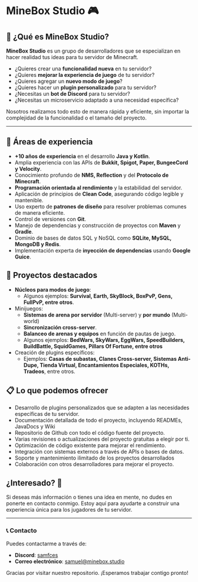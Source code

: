 # MineBox Studio 🎮

## 📖 ¿Qué es MineBox Studio?
**MineBox Studio** es un grupo de desarrolladores que se especializan en hacer realidad tus ideas para tu servidor de Minecraft.
 - ¿Quieres crear una **funcionalidad nueva** en tu servidor?
 - ¿Quieres **mejorar la experiencia de juego** de tu servidor? 
 - ¿Quieres agregar un **nuevo modo de juego**?
 - ¿Quieres hacer un **plugin personalizado** para tu servidor?
 - ¿Necesitas un **bot de Discord** para tu servidor?
 - ¿Necesitas un microservicio adaptado a una necesidad específica?

Nosotros realizamos todo esto de manera rápida y eficiente, sin importar la complejidad de la funcionalidad o el tamaño del proyecto.

---
## 👷 Áreas de experiencia
- **+10 años de experiencia** en el desarrollo **Java y Kotlin**.
- Amplia experiencia con las APIs de **Bukkit, Spigot, Paper, BungeeCord y Velocity**.
- Conocimiento profundo de **NMS, Reflection** y del **Protocolo de Minecraft**.
- **Programación orientada al rendimiento** y la estabilidad del servidor.
- Aplicación de principios de **Clean Code**, asegurando código legible y mantenible.
- Uso experto de **patrones de diseño** para resolver problemas comunes de manera eficiente.
- Control de versiones con **Git**.
- Manejo de dependencias y construcción de proyectos con **Maven** y **Gradle**.
- Dominio de bases de datos SQL y NoSQL como **SQLite, MySQL, MongoDB y Redis**.
- Implementación experta de **inyección de dependencias** usando **Google Guice**.

## 🌟 Proyectos destacados
- **Núcleos para modos de juego**:
  + Algunos ejemplos: **Survival, Earth, SkyBlock, BoxPvP, Gens, FullPvP, entre otros**.
- Minijuegos:
  + **Sistemas de arena por servidor** (Multi-server) y **por mundo** (Multi-world)
  + **Sincronización cross-server**.
  + **Balanceo de arenas y equipos** en función de pautas de juego.
  + Algunos ejemplos: **BedWars, SkyWars, EggWars, SpeedBuilders, BuildBattle, SquidGames, Pillars Of Fortune, entre otros**
- Creación de plugins específicos: 
  + Ejemplos: **Casas de subastas, Clanes Cross-server, Sistemas Anti-Dupe, Tienda Virtual, Encantamientos Especiales, KOTHs, Tradeos**, entre otros.

## 📋 Lo que podemos ofrecer
- Desarrollo de plugins personalizados que se adapten a las necesidades específicas de tu servidor.
- Documentación detallada de todo el proyecto, incluyendo READMEs, JavaDocs y Wiki
- Repositorio de Github con todo el código fuente del proyecto.
- Varias revisiones o actualizaciones del proyecto gratuitas a elegir por ti.
- Optimización de código existente para mejorar el rendimiento.
- Integración con sistemas externos a través de APIs o bases de datos.
- Soporte y mantenimiento ilimitado de los proyectos desarrollados
- Colaboración con otros desarrolladores para mejorar el proyecto.

## ¿Interesado? 👀
Si deseas más información o tienes una idea en mente, no dudes en ponerte en contacto conmigo. Estoy aquí para ayudarte a construir una experiencia única para los jugadores de tu servidor.

---

### 📞 Contacto 
Puedes contactarme a través de:
- **Discord**: [samfces](https://discord.com) 
- **Correo electrónico**: [samuel@minebox.studio](samuel@minebox.studio)

Gracias por visitar nuestro repositorio. ¡Esperamos trabajar contigo pronto!


